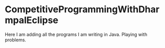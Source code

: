 # CompetitiveProgrammingWithDharmpalEclipse
Here I am adding all the programs I am writing in Java. Playing with problems.
